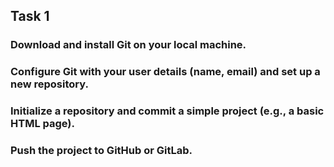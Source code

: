 ## Task 1
### Download and install Git on your local machine.
### Configure Git with your user details (name, email) and set up a new repository.
### Initialize a repository and commit a simple project (e.g., a basic HTML page).
### Push the project to GitHub or GitLab.
